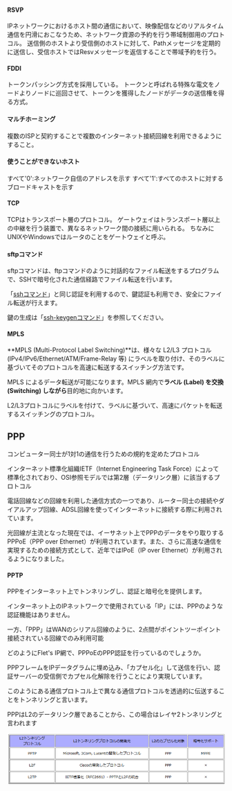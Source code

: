 #### RSVP

IPネットワークにおけるホスト間の通信において、映像配信などのリアルタイム通信を円滑におこなうため、ネットワーク資源の予約を行う帯域制御用のプロトコル。
送信側のホストより受信側のホストに対して、Pathメッセージを定期的に送信し、受信ホストではResvメッセージを返信することで帯域予約を行う。

#### FDDI

トークンパッシング方式を採用している。
トークンと呼ばれる特殊な電文をノードよりノードに巡回させて、トークンを獲得したノードがデータの送信権を得る方式。

#### マルチホーミング

複数のISPと契約することで複数のインターネット接続回線を利用できるようにすること。

#### 使うことができないホスト

すべて'0':ネットワーク自信のアドレスを示す
すべて'1':すべてのホストに対するブロードキャストを示す

#### TCP

TCPはトランスポート層のプロトコル。
ゲートウェイはトランスポート層以上の中継を行う装置で、異なるネットワーク間の接続に用いられる。
ちなみにUNIXやWindowsではルータのことをゲートウェイと呼ぶ。

#### sftpコマンド

sftpコマンドは、ftpコマンドのように対話的なファイル転送をするプログラムで、SSHで暗号化された通信経路でファイル転送を行います。

「[sshコマンド](https://webkaru.net/linux/ssh-command/)」と同じ認証を利用するので、鍵認証も利用でき、安全にファイル転送が行えます。

鍵の生成は「[ssh-keygenコマンド](https://webkaru.net/linux/ssh-keygen-command/)」を参照してください。

#### MPLS

**MPLS (Multi-Protocol Label Switching)**は、様々な L2/L3 プロトコル (IPv4/IPv6/Ethernet/ATM/Frame-Relay 等) にラベルを取り付け、そのラベルに基づいてそのプロトコルを高速に転送するスイッチング方法です。

MPLS によるデータ転送が可能になります。MPLS 網内で**ラベル (Label) を交換 (Switching) しながら**目的地に向かいます。

L2/L3プロトコルにラベルを付けて、ラベルに基づいて、高速にパケットを転送するスイッチングのプロトコル。


## PPP

コンピューター同士が1対1の通信を行うための規約を定めたプロトコル

インターネット標準化組織IETF（Internet Engineering Task Force）によって標準化されており、OSI参照モデルでは第2層（データリンク層）に該当するプロトコル

電話回線などの回線を利用した通信方式の一つであり、ルーター同士の接続やダイアルアップ回線、ADSL回線を使ってインターネットに接続する際に利用されています。

光回線が主流となった現在では、イーサネット上でPPPのデータをやり取りするPPPoE（PPP over Ethernet）が利用されています。また、さらに高速な通信を実現するための接続方式として、近年ではIPoE（IP over Ethernet）が利用されるようになりました。

#### PPTP

PPPをインターネット上でトンネリングし、認証と暗号化を提供します。

インターネット上のIPネットワークで使用されている「IP」には、PPPのような認証機能はありません。

一方、「PPP」はWANのシリアル回線のように、2点間がポイントツーポイント接続されている回線でのみ利用可能

どのようにFlet's IP網で、PPPoEのPPP認証を行っているのでしょうか。

PPPフレームをIPデータグラムに埋め込み、「カプセル化」して送信を行い、認証サーバーの受信側でカプセル化解除を行うことにより実現しています。

このようにある通信プロトコル上で異なる通信プロトコルを透過的に伝送することをトンネリングと言います。

PPPはL2のデータリンク層であることから、この場合はレイヤ2トンネリングと言われます

![1739694334598](image/protocol/1739694334598.png)
